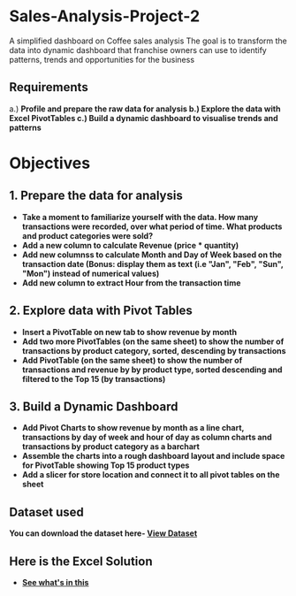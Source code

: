 # Sales-Analysis-Project-2
A simplified dashboard on Coffee sales analysis
The goal is to transform the data into dynamic dashboard that franchise owners can use to identify patterns, trends and
opportunities for the business

## Requirements
a.) <b> Profile and prepare the raw data for analysis
b.) Explore the data with Excel PivotTables
c.) Build a dynamic dashboard to visualise trends and patterns

# Objectives
## 1. Prepare the data for analysis
- Take a moment to familiarize yourself with the data. How many transactions were recorded, over what period of time. What products
  and product categories were sold?
- Add a new column to calculate Revenue (price * quantity)
- Add new columnss to calculate Month and Day of Week based on the transaction date 
  (Bonus: display them as text (i.e "Jan", "Feb", "Sun", "Mon") instead of numerical values)
- Add new column to extract Hour from the transaction time

## 2. Explore data with Pivot Tables
- Insert a PivotTable on new tab to show revenue by month
- Add two more PivotTables (on the same sheet) to show the number of transactions by product category, sorted, descending by transactions
- Add PivotTable (on the same sheet) to show the number of transactions and revenue by by product type, sorted descending and filtered
  to the Top 15 (by transactions)

## 3. Build a Dynamic Dashboard
- Add Pivot Charts to show revenue by month as a line chart, transactions by day of week and hour of day as column charts and
  transactions by product category as a barchart
- Assemble the charts into a rough dashboard layout and include space for PivotTable showing Top 15 product types
- Add a slicer for store location and connect it to all pivot tables on the sheet


## Dataset used
You can download the dataset here- <a href= "https://github.com/MtitiTendai/sales-analysis-project-2/blob/main/Coffee%20Shop%20Sales%20Dataset.xlsx">View Dataset</a>

## Here is the Excel Solution
- <a href= "https://github.com/MtitiTendai/sales-analysis-project-2/blob/main/Sales%20Analysis%20Project%202.xlsx"><b>See what's in this<b></a>
